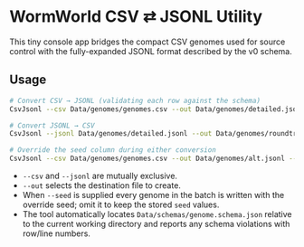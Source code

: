 # WormWorld CSV ⇄ JSONL Utility

This tiny console app bridges the compact CSV genomes used for source control with the fully-expanded JSONL format described by the v0 schema.

## Usage

```bash
# Convert CSV → JSONL (validating each row against the schema)
CsvJsonl --csv Data/genomes/genomes.csv --out Data/genomes/detailed.jsonl

# Convert JSONL → CSV
CsvJsonl --jsonl Data/genomes/detailed.jsonl --out Data/genomes/roundtrip.csv

# Override the seed column during either conversion
CsvJsonl --csv Data/genomes/genomes.csv --out Data/genomes/alt.jsonl --seed 42
```

* `--csv` and `--jsonl` are mutually exclusive.
* `--out` selects the destination file to create.
* When `--seed` is supplied every genome in the batch is written with the override seed; omit it to keep the stored `seed` values.
* The tool automatically locates `Data/schemas/genome.schema.json` relative to the current working directory and reports any schema violations with row/line numbers.
